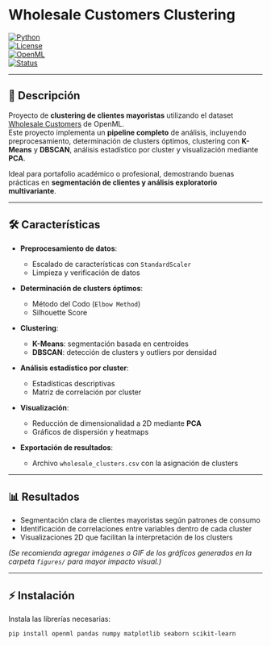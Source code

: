 # Wholesale Customers Clustering

[![Python](https://img.shields.io/badge/python-3.8+-blue)](https://www.python.org/)  
[![License](https://img.shields.io/badge/license-MIT-green)](LICENSE)  
[![OpenML](https://img.shields.io/badge/OpenML-dataset-yellow)](https://www.openml.org/)  
[![Status](https://img.shields.io/badge/status-active-brightgreen)]()

---

## 📌 Descripción

Proyecto de **clustering de clientes mayoristas** utilizando el dataset [Wholesale Customers](https://www.openml.org/d/4534) de OpenML.  
Este proyecto implementa un **pipeline completo** de análisis, incluyendo preprocesamiento, determinación de clusters óptimos, clustering con **K-Means** y **DBSCAN**, análisis estadístico por cluster y visualización mediante **PCA**.

Ideal para portafolio académico o profesional, demostrando buenas prácticas en **segmentación de clientes y análisis exploratorio multivariante**.

---

## 🛠 Características

- **Preprocesamiento de datos**:
  - Escalado de características con `StandardScaler`
  - Limpieza y verificación de datos

- **Determinación de clusters óptimos**:
  - Método del Codo (`Elbow Method`)
  - Silhouette Score

- **Clustering**:
  - **K-Means**: segmentación basada en centroides
  - **DBSCAN**: detección de clusters y outliers por densidad

- **Análisis estadístico por cluster**:
  - Estadísticas descriptivas
  - Matriz de correlación por cluster

- **Visualización**:
  - Reducción de dimensionalidad a 2D mediante **PCA**
  - Gráficos de dispersión y heatmaps

- **Exportación de resultados**:
  - Archivo `wholesale_clusters.csv` con la asignación de clusters

---

## 📊 Resultados

- Segmentación clara de clientes mayoristas según patrones de consumo  
- Identificación de correlaciones entre variables dentro de cada cluster  
- Visualizaciones 2D que facilitan la interpretación de los clusters  

*(Se recomienda agregar imágenes o GIF de los gráficos generados en la carpeta `figures/` para mayor impacto visual.)*

---

## ⚡ Instalación

Instala las librerías necesarias:

```bash
pip install openml pandas numpy matplotlib seaborn scikit-learn
